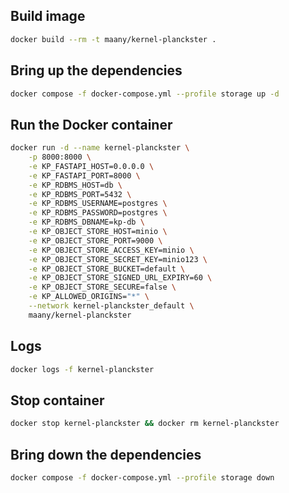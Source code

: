 ## Build image

```bash
docker build --rm -t maany/kernel-planckster .
```

## Bring up the dependencies

```bash
docker compose -f docker-compose.yml --profile storage up -d
```

## Run the Docker container

```bash
docker run -d --name kernel-planckster \
    -p 8000:8000 \
    -e KP_FASTAPI_HOST=0.0.0.0 \
    -e KP_FASTAPI_PORT=8000 \
    -e KP_RDBMS_HOST=db \
    -e KP_RDBMS_PORT=5432 \
    -e KP_RDBMS_USERNAME=postgres \
    -e KP_RDBMS_PASSWORD=postgres \
    -e KP_RDBMS_DBNAME=kp-db \
    -e KP_OBJECT_STORE_HOST=minio \
    -e KP_OBJECT_STORE_PORT=9000 \
    -e KP_OBJECT_STORE_ACCESS_KEY=minio \
    -e KP_OBJECT_STORE_SECRET_KEY=minio123 \
    -e KP_OBJECT_STORE_BUCKET=default \
    -e KP_OBJECT_STORE_SIGNED_URL_EXPIRY=60 \
    -e KP_OBJECT_STORE_SECURE=false \
    -e KP_ALLOWED_ORIGINS="*" \
    --network kernel-planckster_default \
    maany/kernel-planckster
```

## Logs

```bash
docker logs -f kernel-planckster
```

## Stop container

```bash
docker stop kernel-planckster && docker rm kernel-planckster
```

## Bring down the dependencies

```bash
docker compose -f docker-compose.yml --profile storage down
```

